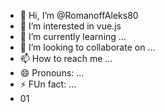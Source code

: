 - 👋 Hi, I’m @RomanoffAleks80
- 👀 I’m interested in vue.js
- 🌱 I’m currently learning ...
- 💞️ I’m looking to collaborate on ...
- 📫 How to reach me ...
- 😄 Pronouns: ...
- ⚡ FUn fact: ...
- 01

<!---
RomanoffAleks80/RomanoffAleks80 is a ✨ special ✨ repository because its `README.md` (this file) appears on your GitHub profile.
You can click the Preview link to take a look at your changes.
--->
